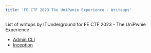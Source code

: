 ```yaml
---
title: 'FE CTF 2023 The UniPwnie Experience - Writeups'
---
```


List of writups by ITUnderground for FE CTF 2023 - The UniPwnie Experience

- [Admin CLI](fectf23/admin-cli)
- [Inception](fectf23/inception)
